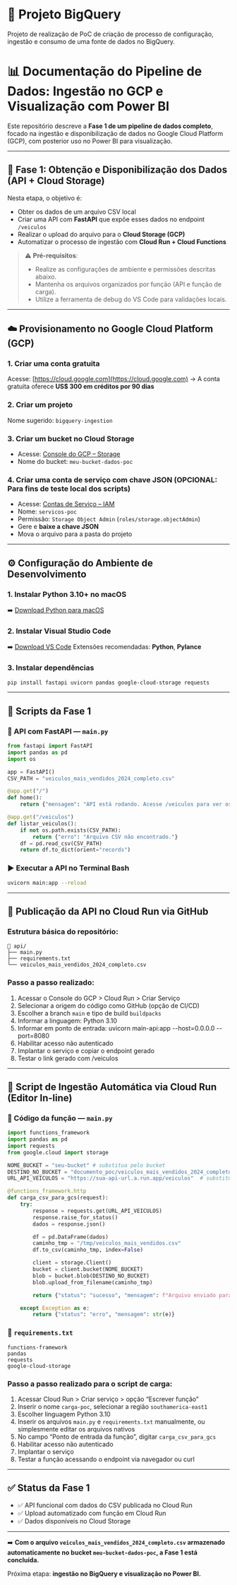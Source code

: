 # 🎯 Projeto BigQuery

Projeto de realização de PoC de criação de processo de configuração, ingestão e consumo de uma fonte de dados no BigQuery.

# 📊 Documentação do Pipeline de Dados: Ingestão no GCP e Visualização com Power BI

Este repositório descreve a **Fase 1 de um pipeline de dados completo**, focado na ingestão e disponibilização de dados no Google Cloud Platform (GCP), com posterior uso no Power BI para visualização.

---

## 📌 Fase 1: Obtenção e Disponibilização dos Dados (API + Cloud Storage)

Nesta etapa, o objetivo é:

* Obter os dados de um arquivo CSV local
* Criar uma API com **FastAPI** que expõe esses dados no endpoint `/veiculos`
* Realizar o upload do arquivo para o **Cloud Storage (GCP)**
* Automatizar o processo de ingestão com **Cloud Run + Cloud Functions**

> ⚠️ **Pré-requisitos**:
>
> * Realize as configurações de ambiente e permissões descritas abaixo.
> * Mantenha os arquivos organizados por função (API e função de carga).
> * Utilize a ferramenta de debug do VS Code para validações locais.

---

## ☁️ Provisionamento no Google Cloud Platform (GCP)

### 1. Criar uma conta gratuita

Acesse: [https://cloud.google.com](https://cloud.google.com)
→ A conta gratuita oferece **US\$ 300 em créditos por 90 dias**

### 2. Criar um projeto

Nome sugerido: `bigquery-ingestion`

### 3. Criar um bucket no Cloud Storage

* Acesse: [Console do GCP – Storage](https://console.cloud.google.com/storage)
* Nome do bucket: `meu-bucket-dados-poc`

### 4. Criar uma conta de serviço com chave JSON (OPCIONAL: Para fins de teste local dos scripts)

* Acesse: [Contas de Serviço – IAM](https://console.cloud.google.com/iam-admin/serviceaccounts)
* Nome: `servicos-poc`
* Permissão: `Storage Object Admin` (`roles/storage.objectAdmin`)
* Gere e **baixe a chave JSON**
* Mova o arquivo para a pasta do projeto

---

## ⚙️ Configuração do Ambiente de Desenvolvimento

### 1. Instalar Python 3.10+ no macOS

➡️ [Download Python para macOS](https://www.python.org/downloads/mac-osx/)

### 2. Instalar Visual Studio Code

➡️ [Download VS Code](https://code.visualstudio.com/)
Extensões recomendadas: **Python**, **Pylance**

### 3. Instalar dependências

```bash
pip install fastapi uvicorn pandas google-cloud-storage requests
```

---

## 📄 Scripts da Fase 1 

### 🔹 API com FastAPI — `main.py`

```python
from fastapi import FastAPI
import pandas as pd
import os

app = FastAPI()
CSV_PATH = "veiculos_mais_vendidos_2024_completo.csv"

@app.get("/")
def home():
    return {"mensagem": "API está rodando. Acesse /veiculos para ver os dados."}

@app.get("/veiculos")
def listar_veiculos():
    if not os.path.exists(CSV_PATH):
        return {"erro": "Arquivo CSV não encontrado."}
    df = pd.read_csv(CSV_PATH)
    return df.to_dict(orient="records")
```

### ▶️ Executar a API no Terminal Bash

```bash
uvicorn main:app --reload
```

---

## 🚀 Publicação da API no Cloud Run via GitHub

### Estrutura básica do repositório:

```
📁 api/
├── main.py
├── requirements.txt
└── veiculos_mais_vendidos_2024_completo.csv
```

### Passo a passo realizado:

1. Acessar o Console do GCP > Cloud Run > Criar Serviço
2. Selecionar a origem do código como GitHub (opção de CI/CD)
3. Escolher a branch `main` e tipo de build `buildpacks`
4. Informar a linguagem: Python 3.10
5. Informar em ponto de entrada: uvicorn main-api:app --host=0.0.0.0 --port=8080
6. Habilitar acesso não autenticado
7. Implantar o serviço e copiar o endpoint gerado
8. Testar o link gerado com /veiculos

---

## 🔁 Script de Ingestão Automática via Cloud Run (Editor In-line)

### 🔹 Código da função — `main.py`

```python
import functions_framework
import pandas as pd
import requests
from google.cloud import storage

NOME_BUCKET = "seu-bucket" # substitua pelo bucket
DESTINO_NO_BUCKET = "documento_poc/veiculos_mais_vendidos_2024_completo.csv" # diretório e arquivo a ser criado
URL_API_VEICULOS = "https://sua-api-url.a.run.app/veiculos"  # substitua pela URL real

@functions_framework.http
def carga_csv_para_gcs(request):
    try:
        response = requests.get(URL_API_VEICULOS)
        response.raise_for_status()
        dados = response.json()

        df = pd.DataFrame(dados)
        caminho_tmp = "/tmp/veiculos_mais_vendidos.csv"
        df.to_csv(caminho_tmp, index=False)

        client = storage.Client()
        bucket = client.bucket(NOME_BUCKET)
        blob = bucket.blob(DESTINO_NO_BUCKET)
        blob.upload_from_filename(caminho_tmp)

        return {"status": "sucesso", "mensagem": f"Arquivo enviado para gs://{NOME_BUCKET}/{DESTINO_NO_BUCKET}"}

    except Exception as e:
        return {"status": "erro", "mensagem": str(e)}
```

### 🔹 `requirements.txt`

```
functions-framework
pandas
requests
google-cloud-storage
```

### Passo a passo realizado para o script de carga:

1. Acessar Cloud Run > Criar serviço > opção “Escrever função”
2. Inserir o nome `carga-poc`, selecionar a região `southamerica-east1`
3. Escolher linguagem Python 3.10
4. Inserir os arquivos `main.py` e `requirements.txt` manualmente, ou simplesmente editar os arquivos nativos
5. No campo “Ponto de entrada da função”, digitar `carga_csv_para_gcs`
6. Habilitar acesso não autenticado
7. Implantar o serviço
8. Testar a função acessando o endpoint via navegador ou curl

---

## ✅ Status da Fase 1

* ✅ API funcional com dados do CSV publicada no Cloud Run
* ✅ Upload automatizado com função em Cloud Run
* ✅ Dados disponíveis no Cloud Storage

---

➡️ **Com o arquivo `veiculos_mais_vendidos_2024_completo.csv` armazenado automaticamente no bucket `meu-bucket-dados-poc`, a Fase 1 está concluída.**

Próxima etapa: **ingestão no BigQuery e visualização no Power BI.**
